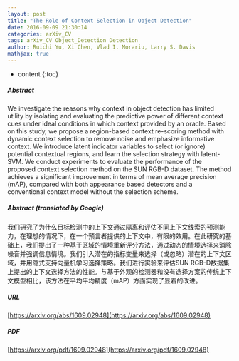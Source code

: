 ```yaml
---
layout: post
title: "The Role of Context Selection in Object Detection"
date: 2016-09-09 21:30:14
categories: arXiv_CV
tags: arXiv_CV Object_Detection Detection
author: Ruichi Yu, Xi Chen, Vlad I. Morariu, Larry S. Davis
mathjax: true
---
```


* content
{:toc}

##### Abstract
We investigate the reasons why context in object detection has limited utility by isolating and evaluating the predictive power of different context cues under ideal conditions in which context provided by an oracle. Based on this study, we propose a region-based context re-scoring method with dynamic context selection to remove noise and emphasize informative context. We introduce latent indicator variables to select (or ignore) potential contextual regions, and learn the selection strategy with latent-SVM. We conduct experiments to evaluate the performance of the proposed context selection method on the SUN RGB-D dataset. The method achieves a significant improvement in terms of mean average precision (mAP), compared with both appearance based detectors and a conventional context model without the selection scheme.

##### Abstract (translated by Google)
我们研究了为什么目标检测中的上下文通过隔离和评估不同上下文线索的预测能力，在理想的情况下，在一个预言者提供的上下文中，有限的效用。在此研究的基础上，我们提出了一种基于区域的情境重新评分方法，通过动态的情境选择来消除噪音并强调信息情境。我们引入潜在的指标变量来选择（或忽略）潜在的上下文区域，并用隐式支持向量机学习选择策略。我们进行实验来评估SUN RGB-D数据集上提出的上下文选择方法的性能。与基于外观的检测器和没有选择方案的传统上下文模型相比，该方法在平均平均精度（mAP）方面实现了显着的改进。

##### URL
[https://arxiv.org/abs/1609.02948](https://arxiv.org/abs/1609.02948)

##### PDF
[https://arxiv.org/pdf/1609.02948](https://arxiv.org/pdf/1609.02948)

